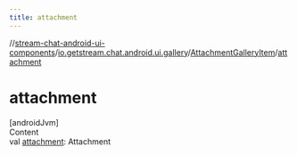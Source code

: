 ```yaml
---
title: attachment
---
```

//[stream-chat-android-ui-components](../../../index.md)/[io.getstream.chat.android.ui.gallery](../index.md)/[AttachmentGalleryItem](index.md)/[attachment](attachment.md)



# attachment  
[androidJvm]  
Content  
val [attachment](attachment.md): Attachment  




